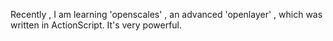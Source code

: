 Recently , I am learning 'openscales' , an advanced 'openlayer' , which was written in ActionScript.
It's very powerful.